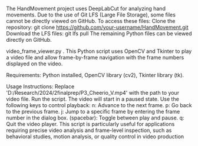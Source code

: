 The HandMovement project uses DeepLabCut for analyzing hand movements. Due to the use of Git LFS (Large File Storage), some files cannot be directly viewed on GitHub. To access these files:
Clone the repository: git clone https://github.com/your-username/HandMovement.git
Download the LFS files: git lfs pull
The remaining Python files can be viewed directly on GitHub.

video_frame_viewer.py . This Python script uses OpenCV and Tkinter to play a video file and allow frame-by-frame navigation with the frame numbers displayed on the video. 

Requirements: Python installed, OpenCV library (cv2), Tkinter library (tk).

Usage Instructions:
Replace 'D:/Research/2024/2finalprep/P3_Cheerio_V.mp4' with the path to your video file.
Run the script.
The video will start in a paused state. Use the following keys to control playback:
n: Advance to the next frame.
p: Go back to the previous frame.
j: Jump to a specific frame by entering the frame number in the dialog box.
(spacebar): Toggle between play and pause.
q: Quit the video player.
This script is particularly useful for applications requiring precise video analysis and frame-level inspection, such as behavioral studies, motion analysis, or quality control in video production
